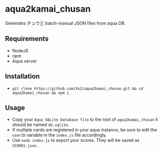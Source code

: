 # aqua2kamai_chusan
Generates チュウ三 batch-manual JSON files from aqua DB.

## Requirements
- NodeJS
- npm
- Aqua server

## Installation
- `git clone https://github.com/Xn2/aqua2kamai_chusan.git && cd aqua2kamai_chusan && npm i`

## Usage
- Copy your `Aqua SQLite Database file` to the root of `aqua2kamai_chusan` it should be named `db.sqlite`.
- If multiple cards are registered in your aqua instance, be sure to edit the `userID` variable in the `index.js` file accordingly.
- Use `node index.js` to export your scores. They will be saved as `SCORES.json`.

